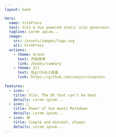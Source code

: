 ```yaml
---
layout: home

hero:
  name: VitePress
  text: Vite & Vue powered static site generator.
  tagline: Lorem ipsum...
  image:
    src: /assets/images/logo.svg
    alt: VitePress
  actions:
    - theme: brand
      text: 开始使用
      link: /books/summary
    - theme: alt
      text: 在github上查看
      link: https://github.com/vuejs/vitepress
      
features:
  - icon: ⚡️
    title: Vite, The DX that can't be beat
    details: Lorem ipsum...
  - icon: 🖖
    title: Power of Vue meets Markdown
    details: Lorem ipsum...
  - icon: 🛠️
    title: Simple and minimal, always
    details: Lorem ipsum...
---
```

